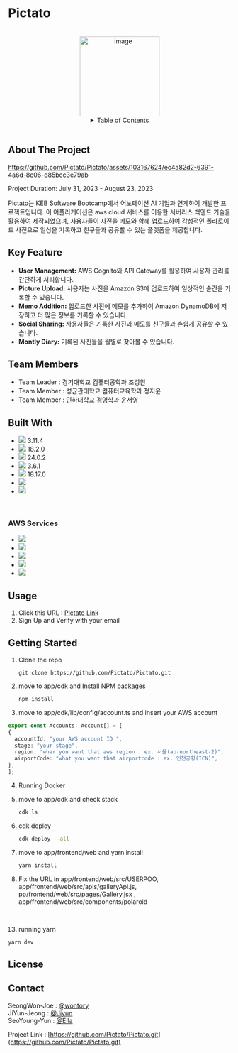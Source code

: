 <!-- PROJECT LOGO -->
<h1 align>Pictato</h1>
<br/>
<div>
  <div align="center">
  <img width="180" alt="image" src="https://github.com/ella00100/android/assets/103167624/4458fa93-76c5-459e-a635-d082da2c8a77">

<!--Table of Content-->
<details>
  <summary>Table of Contents</summary>
  <ul>
    <li><a href="#about-the-project">About The Project</a></li>
    <li><a href="#team-members">Team Members</a></li>
    <li><a href="#built-with">Built With</a></li>
    <li><a href="#usage">Usage</a></li>
    <li><a href="#getting-started">Getting Started</a></li>
    <li><a href="#license">License</a></li>
    <li><a href="#contact">Contact</a></li>
  </ul>
</details>
<br/>
</div>


<!-- ABOUT THE PROJECT -->
## About The Project

https://github.com/Pictato/Pictato/assets/103167624/ec4a82d2-6391-4a6d-8c06-d85bcc3e79ab

Project Duration: July 31, 2023 - August 23, 2023

Pictato는 KEB Software Bootcamp에서 어노테이션 AI 기업과 연계하여 개발한 프로젝트입니다. 이 어플리케이션은 aws cloud 서비스를 이용한 서버리스 백엔드 기술을 활용하여 제작되었으며, 사용자들이 사진을 메모와 함께 업로드하여 감성적인 폴라로이드 사진으로 일상을 기록하고 친구들과 공유할 수 있는 플랫폼을 제공합니다.

## Key Feature

- **User Management:** AWS Cognito와 API Gateway를 활용하여 사용자 관리를 간단하게 처리합니다.
- **Picture Upload:** 사용자는 사진을 Amazon S3에 업로드하여 일상적인 순간을 기록할 수 있습니다.
- **Memo Addition:** 업로드한 사진에 메모를 추가하여 Amazon DynamoDB에 저장하고 더 많은 정보를 기록할 수 있습니다.
- **Social Sharing:** 사용자들은 기록한 사진과 메모를 친구들과 손쉽게 공유할 수 있습니다.
- **Montly Diary:** 기록된 사진들을 월별로 찾아볼 수 있습니다. 

<!-- Team -->
## Team Members
* Team Leader : 경기대학교 컴퓨터공학과 조성원
* Team Member : 성균관대학교 컴퓨터교육학과 정지윤
* Team Member : 인하대학교 경영학과 윤서영

<!-- Built with -->
## Built With
* <img src="https://img.shields.io/badge/Python-3776AB?style=for-the-badge&logo=python&logoColor=yellow"> 3.11.4
* <img src="https://img.shields.io/badge/React-20232A?style=for-the-badge&logo=react&logoColor=61DAFB"> 18.2.0
* <img src="https://img.shields.io/badge/Docker-2496ED?style=for-the-badge&logo=docker&logoColor=white"> 24.0.2
* <img src="https://img.shields.io/badge/Yarn-2C8EBB?style=for-the-badge&logo=yarn&logoColor=white"> 3.6.1
* <img src="https://img.shields.io/badge/NodeJS-339933?style=for-the-badge&logo=nodedotjs&logoColor=yellow"> 18.17.0
* <img src="https://img.shields.io/badge/TypeScript-3178C6?style=for-the-badge&logo=typescript&logoColor=white">
* <img src="https://img.shields.io/badge/vercel-000000?style=for-the-badge&logo=vercel&logoColor=white">
<br/>

### AWS Services

* <img src="https://img.shields.io/badge/AWS Lambda-FF9900?style=for-the-badge&logo=awslambda&logoColor=white"> 
* <img src="https://img.shields.io/badge/AWS ApiGateWay-FF4F8B?style=for-the-badge&logo=amazonapigateway&logoColor=white">
* <img src="https://img.shields.io/badge/AWS Cognito-DD344C?style=for-the-badge&logo=amazoniam&logoColor=white">
* <img src="https://img.shields.io/badge/AWS S3-569A31?style=for-the-badge&logo=amazons3&logoColor=white">
* <img src="https://img.shields.io/badge/AWS DynamoDB-4053D6?style=for-the-badge&logo=amazondynamodb&logoColor=white"> 



<!-- USAGE -->
## Usage
1. Click this URL : [Pictato Link](https://pictato.vercel.app/)
2. Sign Up and Verify with your email


<!-- GETTING STARTED -->
## Getting Started

1. Clone the repo
   ```
   git clone https://github.com/Pictato/Pictato.git
   ```

2. move to app/cdk and Install NPM packages 
   ```sh
   npm install
   ```

3. move to app/cdk/lib/config/account.ts and insert your AWS account
  ```ts
  export const Accounts: Account[] = [
  {
    accountId: "your AWS account ID ",
    stage: "your stage",
    region: "whar you want that aws region : ex. 서울(ap-northeast-2)",
    airportCode: "what you want that airportcode : ex. 인천공항(ICN)",
  },
  ];
  ```

4. Running Docker

5. move to app/cdk and check stack
   ```sh
   cdk ls
   ```

6. cdk deploy 
   ```sh
   cdk deploy --all
   ```

7. move to app/frontend/web and yarn install
   ```sh
   yarn install
   ```

8. Fix the URL in app/frontend/web/src/USERPOO, app/frontend/web/src/apis/galleryApi.js, pp/frontend/web/src/pages/Gallery.jsx , app/frontend/web/src/components/polaroid 
<br/>


13. running yarn
   ```sh
   yarn dev
   ```



<!-- LICENSE -->
## License


<!-- CONTACT -->
## Contact

SeongWon-Joe : [@wontory](https://github.com/wontory)
<br/>
JiYun-Jeong : [@Jiyun](https://github.com/j2yun)
<br/>
SeoYoung-Yun : [@Ella](https://github.com/ella00100)


Project Link : [https://github.com/Pictato/Pictato.git](https://github.com/Pictato/Pictato.git)






